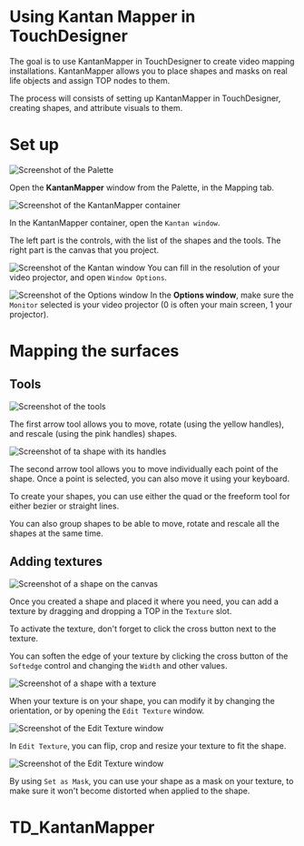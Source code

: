 # Using Kantan Mapper in TouchDesigner 

The goal is to use KantanMapper in TouchDesigner to create video mapping installations. KantanMapper allows you to place shapes and masks on real life objects and assign TOP nodes to them.

The process will consists of setting up KantanMapper in TouchDesigner, creating shapes, and attribute visuals to them.

# Set up

![Screenshot of the Palette](./images/screen1.png)

Open the **KantanMapper** window from the Palette, in the Mapping tab.

![Screenshot of the KantanMapper container](./images/screen2.png)

In the KantanMapper container, open the `Kantan window`.

The left part is the controls, with the list of the shapes and the tools.
The right part is the canvas that you project.

![Screenshot of the Kantan window](./images/screen3.png)
You can fill in the resolution of your video projector, and open `Window Options`.

![Screenshot of the Options window](./images/screen4.png)
In the **Options window**, make sure the `Monitor` selected is your video projector (0 is often your main screen, 1 your projector).

# Mapping the surfaces

## Tools
![Screenshot of the tools](./images/screen5.png)

The first arrow tool allows you to move, rotate (using the yellow handles), and rescale (using the pink handles) shapes.

![Screenshot of ta shape with its handles](./images/screen6.png)

The second arrow tool allows you to move individually each point of the shape. Once a point is selected, you can also move it using your keyboard.

To create your shapes, you can use either the quad or the freeform tool for either bezier or straight lines.

You can also group shapes to be able to move, rotate and rescale all the shapes at the same time.

## Adding textures

![Screenshot of a shape on the canvas](./images/screen7.png)

Once you created a shape and placed it where you need, you can add a texture by dragging and dropping a TOP in the `Texture` slot.

To activate the texture, don't forget to click the cross button next to the texture.

You can soften the edge of your texture by clicking the cross button of the `Softedge` control and changing the `Width` and other values.

![Screenshot of a shape with a texture](./images/screen8.png)

When your texture is on your shape, you can modify it by changing the orientation, or by opening the `Edit Texture` window.

![Screenshot of the Edit Texture window](./images/screen9.png)

In `Edit Texture`, you can flip, crop and resize your texture to fit the shape.

![Screenshot of the Edit Texture window](./images/screen10.png)

By using `Set as Mask`, you can use your shape as a mask on your texture, to make sure it won't become distorted when applied to the shape.

# TD_KantanMapper
